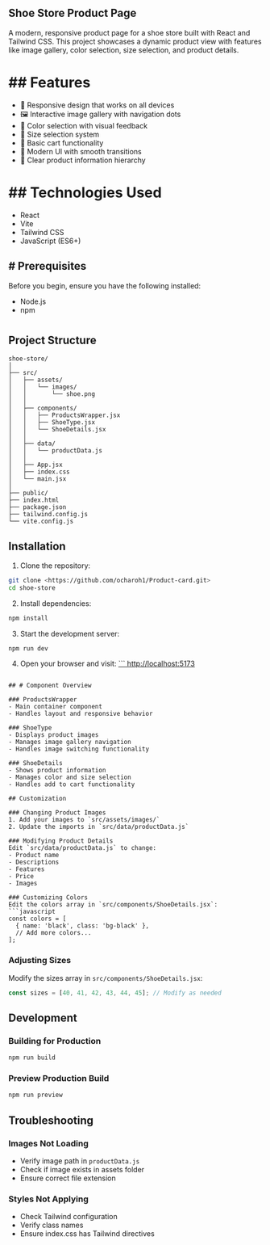 ##  Shoe Store Product Page

A modern, responsive product page for a shoe store built with React and Tailwind CSS. This project showcases a dynamic product view with features like image gallery, color selection, size selection, and product details.

# ## Features

- 📱 Responsive design that works on all devices
- 🖼️ Interactive image gallery with navigation dots
- 🎨 Color selection with visual feedback
- 📏 Size selection system
- 🛒 Basic cart functionality
- 💅 Modern UI with smooth transitions
- 🎯 Clear product information hierarchy

# ## Technologies Used

- React
- Vite
- Tailwind CSS
- JavaScript (ES6+)

## # Prerequisites

Before you begin, ensure you have the following installed:
- Node.js 
- npm 
# 
## Project Structure

```
shoe-store/
│
├── src/
│   ├── assets/
│   │   └── images/
│   │       └── shoe.png
│   │
│   ├── components/
│   │   ├── ProductsWrapper.jsx
│   │   ├── ShoeType.jsx
│   │   └── ShoeDetails.jsx
│   │
│   ├── data/
│   │   └── productData.js
│   │
│   ├── App.jsx
│   ├── index.css
│   └── main.jsx
│
├── public/
├── index.html
├── package.json
├── tailwind.config.js
└── vite.config.js
```

## Installation

1. Clone the repository:
```bash
git clone <https://github.com/ocharoh1/Product-card.git>
cd shoe-store
```

2. Install dependencies:
```bash
npm install
```

3. Start the development server:
```bash
npm run dev
```

4. Open your browser and visit:
[```
http://localhost:5173](https://)
```

## # Component Overview

### ProductsWrapper
- Main container component
- Handles layout and responsive behavior

### ShoeType
- Displays product images
- Manages image gallery navigation
- Handles image switching functionality

### ShoeDetails
- Shows product information
- Manages color and size selection
- Handles add to cart functionality

## Customization

### Changing Product Images
1. Add your images to `src/assets/images/`
2. Update the imports in `src/data/productData.js`

### Modifying Product Details
Edit `src/data/productData.js` to change:
- Product name
- Descriptions
- Features
- Price
- Images

### Customizing Colors
Edit the colors array in `src/components/ShoeDetails.jsx`:
```javascript
const colors = [
  { name: 'black', class: 'bg-black' },
  // Add more colors...
];
```

### Adjusting Sizes
Modify the sizes array in `src/components/ShoeDetails.jsx`:
```javascript
const sizes = [40, 41, 42, 43, 44, 45]; // Modify as needed
```

## Development

### Building for Production
```bash
npm run build
```

### Preview Production Build
```bash
npm run preview
```

## Troubleshooting

### Images Not Loading
- Verify image path in `productData.js`
- Check if image exists in assets folder
- Ensure correct file extension

### Styles Not Applying
- Check Tailwind configuration
- Verify class names
- Ensure index.css has Tailwind directives

